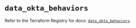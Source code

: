 # `data_okta_behaviors`

Refer to the Terraform Registry for docs: [`data_okta_behaviors`](https://registry.terraform.io/providers/okta/okta/4.6.3/docs/data-sources/behaviors).
